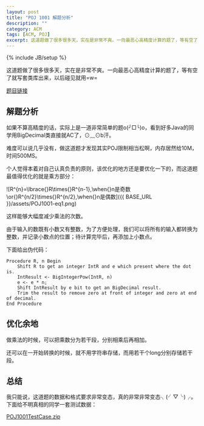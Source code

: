 ```yaml
---
layout: post
title: "POJ 1001 解题分析"
description: ""
category: ACM
tags: [ACM, POJ]
excerpt: 这道题做了很多很多天，实在是非常不爽。一向最恶心高精度计算的题了，等有空了就写套类库出来，以后碰见就用=w=
---
```

{% include JB/setup %}

这道题做了很多很多天，实在是非常不爽。一向最恶心高精度计算的题了，等有空了就写套类库出来，以后碰见就用=w=

[题目链接](http://poj.org/problem?id=1001)

## 解题分析

如果不算高精度的话，实际上是一道非常简单的题o(╯□╰)o，看到好多Java的同学用BigDecimal类直接就AC了，⊙﹏⊙b汗。

难度可以说几乎没有，做这道题才发现其实POJ限制相当松啊，内存居然给10M，时间500MS。

个人觉得本着对自己认真负责的原则，该优化的地方还是要优化一下的，而这道题最值得优化的就是乘方部分：

![R^{n}=\lbrace{}R\times{}R^{n-1},\when{}n是奇数\or{}R^{n/2}\times{}R^{n/2},\when{}n是偶数]({{ BASE_URL }}/assets/POJ1001-eq1.png)

这样能够大幅度减少乘法的次数。

由于输入的数既有小数又有整数，为了方便处理，我们可以将所有的输入都转换为整数，并记录小数点的位置；待计算完毕后，再添加上小数点。

下面给出伪代码：

	Procedure R, n Begin
        Shift R to get an integer IntR and e which present where the dot is.
        IntResult <- BigIntegerPow(IntR, n)
	    e <- e * n;
	    Shift IntResult by e bit to get an BigDecimal result.
	    Trim the result to remove zero at front of integer and zero at end of decimal.
	End Procedure

## 优化余地

做乘法的时候，可以把乘数分为若干段，分别相乘后再相加。

还可以在一开始转换的时候，就不用字符串存储，而用若干个long分别存储若干段。

## 总结

我只能说，这道题的数据和格式要求非常变态，真的非常非常变态╮(╯▽╰)╭。下面给不明真相的同学一套测试数据：

[POJ1001TestCase.zip](http://files.cnblogs.com/HCOONa/POJ1001TestCase.zip)
